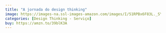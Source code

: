 ```yaml
---
title: "A jornada do design thinking"
image: https://images-na.ssl-images-amazon.com/images/I/51RPBx6F83L._SY356_BO1,204,203,200_.jpg
categories: [Design Thinking - Serviço]
buy: https://amzn.to/39blK3A
---
```

